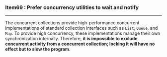 ### Item69 : Prefer concurrency utilities to wait and notify

----------

The concurrent collections provide high-performance concurrent implementations of standard collection interfaces such as `List`, `Queue`, and `Map`. To provide high concurrency, these implementations manage their own synchronization internally. Therefore, **it is impossible to exclude concurrent activity from a concurrent collection; locking it will have no effect but to slow the program**.